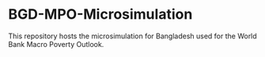 # BGD-MPO-Microsimulation
This repository hosts the microsimulation for Bangladesh used for the World Bank Macro Poverty Outlook.
